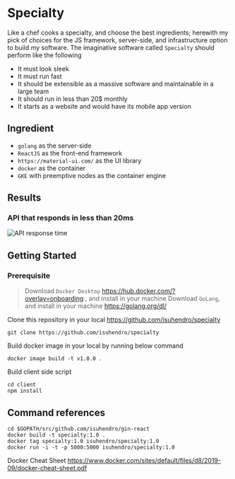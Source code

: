 # Specialty

Like a chef cooks a specialty, and choose the best ingredients; herewith my pick of choices for the JS framework, server-side, and infrastructure option to build my software.
The imaginative software called `Specialty` should perform like the following

- It must look sleek
- It must run fast
- It should be extensible as a massive software and maintainable in a large team
- It should run in less than 20\$ monthly
- It starts as a website and would have its mobile app version

## Ingredient

- `golang` as the server-side
- `ReactJS` as the front-end framework
- `https://material-ui.com/` as the UI library
- `docker` as the container
- `GKE` with preemptive nodes as the container engine

## Results
### API that responds in less than 20ms
![API response time](https://user-images.githubusercontent.com/241914/73164569-2814b180-412d-11ea-9148-08b7f109c58e.gif)

## Getting Started

### Prerequisite
> Download `Docker Desktop` https://hub.docker.com/?overlay=onboarding , and install in your machine
> Download `GoLang`, and install in your machine https://golang.org/dl/

Clone this repository in your local https://github.com/isuhendro/specialty
```
git clone https://github.com/isuhendro/specialty
```

Build docker image in your local by running below command
```
docker image build -t v1.0.0 .
```

Build client side script
```
cd client
npm install
```

## Command references

```
cd $GOPATH/src/github.com/isuhendro/gin-react
docker build -t specialty:1.0 .
docker tag specialty:1.0 isuhendro/specialty:1.0
docker run -i -t -p 5000:5000 isuhendro/specialty:1.0
```
Docker Cheat Sheet
https://www.docker.com/sites/default/files/d8/2019-09/docker-cheat-sheet.pdf
